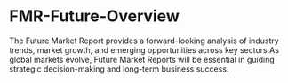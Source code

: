 # FMR-Future-Overview
The Future Market Report provides a forward-looking analysis of industry trends, market growth, and emerging opportunities across key sectors.As global markets evolve, Future Market Reports will be essential in guiding strategic decision-making and long-term business success.
